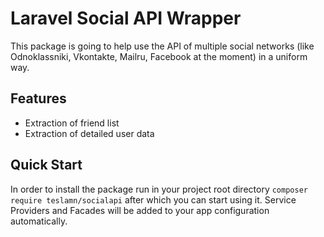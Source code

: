 Laravel Social API Wrapper
=========================

This package is going to help use the API of multiple social networks (like Odnoklassniki, Vkontakte, Mailru, Facebook at the moment) in a uniform way. 

Features
--------

* Extraction of friend list
* Extraction of detailed user data


Quick Start
-----------

In order to install the package run in your project root directory `composer require teslamn/socialapi` after which you can start using it. Service Providers and Facades will be added to your app configuration automatically.
